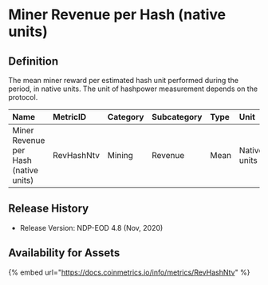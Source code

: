 # Miner Revenue per Hash \(native units\)

## Definition

The mean miner reward per estimated hash unit performed during the period, in native units. The unit of hashpower measurement depends on the protocol.

| Name | MetricID | Category | Subcategory | Type | Unit | Interval |
| :--- | :--- | :--- | :--- | :--- | :--- | :--- |
| Miner Revenue per Hash \(native units\) | RevHashNtv | Mining | Revenue | Mean | Native units | 1 day |

## Release History

* Release Version: NDP-EOD 4.8 \(Nov, 2020\)

## Availability for Assets

{% embed url="https://docs.coinmetrics.io/info/metrics/RevHashNtv" %}

